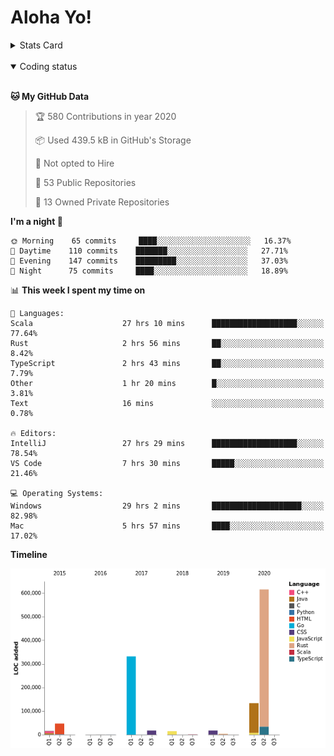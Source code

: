 # Aloha Yo!

<details>
<summary>Stats Card</summary>
 
[![Anurag's github stats](https://github-readme-stats.vercel.app/api?username=GarfieldZHU&show_icons=true&theme=tokyonight)](https://github.com/anuraghazra/github-readme-stats)
 
</details>

<br/>

<details open>

<summary>Coding status</summary>

<br/>

<!--START_SECTION:waka-->
**🐱 My GitHub Data** 

> 🏆 580 Contributions in year 2020
 > 
> 📦 Used 439.5 kB in GitHub's Storage 
 > 
> 🚫 Not opted to Hire
 > 
> 📜 53 Public Repositories 
 > 
> 🔑 13 Owned Private Repositories 

**I'm a night 🦉** 

```text
🌞 Morning    65 commits     ████░░░░░░░░░░░░░░░░░░░░░   16.37% 
🌆 Daytime    110 commits    ███████░░░░░░░░░░░░░░░░░░   27.71% 
🌃 Evening    147 commits    █████████░░░░░░░░░░░░░░░░   37.03% 
🌙 Night      75 commits     ████░░░░░░░░░░░░░░░░░░░░░   18.89%

```


📊 **This week I spent my time on** 

```text
💬 Languages: 
Scala                    27 hrs 10 mins      ███████████████████░░░░░░   77.64% 
Rust                     2 hrs 56 mins       ██░░░░░░░░░░░░░░░░░░░░░░░   8.42% 
TypeScript               2 hrs 43 mins       ██░░░░░░░░░░░░░░░░░░░░░░░   7.79% 
Other                    1 hr 20 mins        █░░░░░░░░░░░░░░░░░░░░░░░░   3.81% 
Text                     16 mins             ░░░░░░░░░░░░░░░░░░░░░░░░░   0.78%

🔥 Editors: 
IntelliJ                 27 hrs 29 mins      ███████████████████░░░░░░   78.54% 
VS Code                  7 hrs 30 mins       █████░░░░░░░░░░░░░░░░░░░░   21.46%

💻 Operating Systems: 
Windows                  29 hrs 2 mins       ████████████████████░░░░░   82.98% 
Mac                      5 hrs 57 mins       ████░░░░░░░░░░░░░░░░░░░░░   17.02%

```

**Timeline**

![Chart not found](https://github.com/GarfieldZHU/GarfieldZHU/blob/master/charts/bar_graph.png) 


<!--END_SECTION:waka-->

</details>
